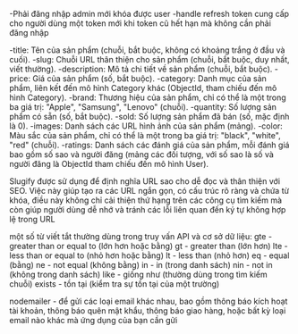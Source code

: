 <!--TODO                        Chú Thích Api User                         -->

-Phải đăng nhập admin mới khóa được user
-handle refresh token cung cấp cho người dùng một token mới khi token cũ hết hạn mà không cần phải đăng nhập

 <!--TODO                  Api Product                                    -->

<!--! Phải là admin mới có thể xóa sản phẩm và update sản phẩm -->

-title: Tên của sản phẩm (chuỗi, bắt buộc, không có khoảng trắng ở đầu và cuối).
-slug: Chuỗi URL thân thiện cho sản phẩm (chuỗi, bắt buộc, duy nhất, viết thường).
-description: Mô tả chi tiết về sản phẩm (chuỗi, bắt buộc).
-price: Giá của sản phẩm (số, bắt buộc).
-category: Danh mục của sản phẩm, liên kết đến mô hình Category khác (ObjectId, tham chiếu đến mô hình Category).
-brand: Thương hiệu của sản phẩm, chỉ có thể là một trong ba giá trị: "Apple", "Samsung", "Lenovo" (chuỗi).
-quantity: Số lượng sản phẩm có sẵn (số, bắt buộc).
-sold: Số lượng sản phẩm đã bán (số, mặc định là 0).
-images: Danh sách các URL hình ảnh của sản phẩm (mảng).
-color: Màu sắc của sản phẩm, chỉ có thể là một trong ba giá trị: "black", "white", "red" (chuỗi).
-ratings: Danh sách các đánh giá của sản phẩm, mỗi đánh giá bao gồm số sao và người đăng (mảng các đối tượng, với số sao là số và người đăng là ObjectId tham chiếu đến mô hình User).

<!--! -Field limiting chỉ trả về kết quả mà người dùng đang tìm kiếm chứ không render ra tất cả dữ liệu data của sản phẩm -->
<!--TODO                          slugify                                         -->

Slugify được sử dụng để định nghĩa URL sao cho dễ đọc và thân thiện với SEO. Việc này giúp tạo ra các URL ngắn gọn, có cấu trúc rõ ràng và chứa từ khóa, điều này không chỉ cải thiện thứ hạng trên các công cụ tìm kiếm mà còn giúp người dùng dễ nhớ và tránh các lỗi liên quan đến ký tự không hợp lệ trong URL

<!--TODO một số từ viết tắt trong url -->

một số từ viết tắt thường dùng trong truy vấn API và cơ sở dữ liệu:
gte - greater than or equal to (lớn hơn hoặc bằng)
gt - greater than (lớn hơn)
lte - less than or equal to (nhỏ hơn hoặc bằng)
lt - less than (nhỏ hơn)
eq - equal (bằng)
ne - not equal (không bằng)
in - in (trong danh sách)
nin - not in (không trong danh sách)
like - giống như (thường dùng trong tìm kiếm chuỗi)
exists - tồn tại (kiểm tra sự tồn tại của một trường)

nodemailer - để gửi các loại email khác nhau, bao gồm thông báo kích hoạt tài khoản, thông báo quên mật khẩu, thông báo giao hàng, hoặc bất kỳ loại email nào khác mà ứng dụng của bạn cần gửi

<!--! multer là một middleware cho Node.js, được sử dụng để xử lý các file tải lên trong các form gửi dưới dạng multipart/form-data. -->

<!--! sharp là một thư viện xử lý hình ảnh hiệu suất cao cho Node.js. Nó hỗ trợ nhiều thao tác trên hình ảnh như thay đổi kích thước, cắt, chuyển định dạng, và nén hình ảnh. -->

<!--! cloudinary là một dịch vụ đám mây dùng để quản lý và lưu trữ hình ảnh và video. Gói cloudinary của npm giúp tích hợp dễ dàng với API của Cloudinary để tải lên, quản lý và biến đổi hình ảnh trên đám mây. -->
